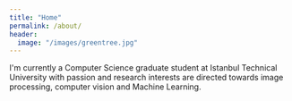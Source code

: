 ```yaml
---
title: "Home"
permalink: /about/
header:
  image: "/images/greentree.jpg"
---
```


I'm currently a Computer Science graduate student at Istanbul Technical University with passion and research interests are directed towards image processing, computer vision and  Machine Learning.

